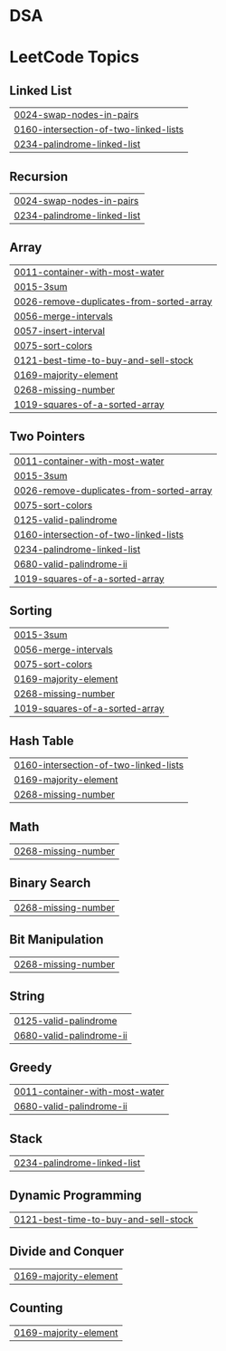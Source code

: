 # DSA
<!---LeetCode Topics Start-->
# LeetCode Topics
## Linked List
|  |
| ------- |
| [0024-swap-nodes-in-pairs](https://github.com/arpitjana2103/DSA/tree/master/0024-swap-nodes-in-pairs) |
| [0160-intersection-of-two-linked-lists](https://github.com/arpitjana2103/DSA/tree/master/0160-intersection-of-two-linked-lists) |
| [0234-palindrome-linked-list](https://github.com/arpitjana2103/DSA/tree/master/0234-palindrome-linked-list) |
## Recursion
|  |
| ------- |
| [0024-swap-nodes-in-pairs](https://github.com/arpitjana2103/DSA/tree/master/0024-swap-nodes-in-pairs) |
| [0234-palindrome-linked-list](https://github.com/arpitjana2103/DSA/tree/master/0234-palindrome-linked-list) |
## Array
|  |
| ------- |
| [0011-container-with-most-water](https://github.com/arpitjana2103/DSA/tree/master/0011-container-with-most-water) |
| [0015-3sum](https://github.com/arpitjana2103/DSA/tree/master/0015-3sum) |
| [0026-remove-duplicates-from-sorted-array](https://github.com/arpitjana2103/DSA/tree/master/0026-remove-duplicates-from-sorted-array) |
| [0056-merge-intervals](https://github.com/arpitjana2103/DSA/tree/master/0056-merge-intervals) |
| [0057-insert-interval](https://github.com/arpitjana2103/DSA/tree/master/0057-insert-interval) |
| [0075-sort-colors](https://github.com/arpitjana2103/DSA/tree/master/0075-sort-colors) |
| [0121-best-time-to-buy-and-sell-stock](https://github.com/arpitjana2103/DSA/tree/master/0121-best-time-to-buy-and-sell-stock) |
| [0169-majority-element](https://github.com/arpitjana2103/DSA/tree/master/0169-majority-element) |
| [0268-missing-number](https://github.com/arpitjana2103/DSA/tree/master/0268-missing-number) |
| [1019-squares-of-a-sorted-array](https://github.com/arpitjana2103/DSA/tree/master/1019-squares-of-a-sorted-array) |
## Two Pointers
|  |
| ------- |
| [0011-container-with-most-water](https://github.com/arpitjana2103/DSA/tree/master/0011-container-with-most-water) |
| [0015-3sum](https://github.com/arpitjana2103/DSA/tree/master/0015-3sum) |
| [0026-remove-duplicates-from-sorted-array](https://github.com/arpitjana2103/DSA/tree/master/0026-remove-duplicates-from-sorted-array) |
| [0075-sort-colors](https://github.com/arpitjana2103/DSA/tree/master/0075-sort-colors) |
| [0125-valid-palindrome](https://github.com/arpitjana2103/DSA/tree/master/0125-valid-palindrome) |
| [0160-intersection-of-two-linked-lists](https://github.com/arpitjana2103/DSA/tree/master/0160-intersection-of-two-linked-lists) |
| [0234-palindrome-linked-list](https://github.com/arpitjana2103/DSA/tree/master/0234-palindrome-linked-list) |
| [0680-valid-palindrome-ii](https://github.com/arpitjana2103/DSA/tree/master/0680-valid-palindrome-ii) |
| [1019-squares-of-a-sorted-array](https://github.com/arpitjana2103/DSA/tree/master/1019-squares-of-a-sorted-array) |
## Sorting
|  |
| ------- |
| [0015-3sum](https://github.com/arpitjana2103/DSA/tree/master/0015-3sum) |
| [0056-merge-intervals](https://github.com/arpitjana2103/DSA/tree/master/0056-merge-intervals) |
| [0075-sort-colors](https://github.com/arpitjana2103/DSA/tree/master/0075-sort-colors) |
| [0169-majority-element](https://github.com/arpitjana2103/DSA/tree/master/0169-majority-element) |
| [0268-missing-number](https://github.com/arpitjana2103/DSA/tree/master/0268-missing-number) |
| [1019-squares-of-a-sorted-array](https://github.com/arpitjana2103/DSA/tree/master/1019-squares-of-a-sorted-array) |
## Hash Table
|  |
| ------- |
| [0160-intersection-of-two-linked-lists](https://github.com/arpitjana2103/DSA/tree/master/0160-intersection-of-two-linked-lists) |
| [0169-majority-element](https://github.com/arpitjana2103/DSA/tree/master/0169-majority-element) |
| [0268-missing-number](https://github.com/arpitjana2103/DSA/tree/master/0268-missing-number) |
## Math
|  |
| ------- |
| [0268-missing-number](https://github.com/arpitjana2103/DSA/tree/master/0268-missing-number) |
## Binary Search
|  |
| ------- |
| [0268-missing-number](https://github.com/arpitjana2103/DSA/tree/master/0268-missing-number) |
## Bit Manipulation
|  |
| ------- |
| [0268-missing-number](https://github.com/arpitjana2103/DSA/tree/master/0268-missing-number) |
## String
|  |
| ------- |
| [0125-valid-palindrome](https://github.com/arpitjana2103/DSA/tree/master/0125-valid-palindrome) |
| [0680-valid-palindrome-ii](https://github.com/arpitjana2103/DSA/tree/master/0680-valid-palindrome-ii) |
## Greedy
|  |
| ------- |
| [0011-container-with-most-water](https://github.com/arpitjana2103/DSA/tree/master/0011-container-with-most-water) |
| [0680-valid-palindrome-ii](https://github.com/arpitjana2103/DSA/tree/master/0680-valid-palindrome-ii) |
## Stack
|  |
| ------- |
| [0234-palindrome-linked-list](https://github.com/arpitjana2103/DSA/tree/master/0234-palindrome-linked-list) |
## Dynamic Programming
|  |
| ------- |
| [0121-best-time-to-buy-and-sell-stock](https://github.com/arpitjana2103/DSA/tree/master/0121-best-time-to-buy-and-sell-stock) |
## Divide and Conquer
|  |
| ------- |
| [0169-majority-element](https://github.com/arpitjana2103/DSA/tree/master/0169-majority-element) |
## Counting
|  |
| ------- |
| [0169-majority-element](https://github.com/arpitjana2103/DSA/tree/master/0169-majority-element) |
<!---LeetCode Topics End-->